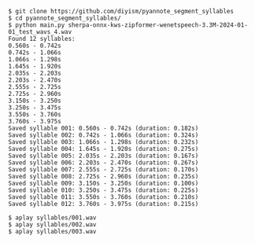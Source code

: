     $ git clone https://github.com/diyism/pyannote_segment_syllables
    $ cd pyannote_segment_syllables/
    $ python main.py sherpa-onnx-kws-zipformer-wenetspeech-3.3M-2024-01-01_test_wavs_4.wav
    Found 12 syllables:
    0.560s - 0.742s
    0.742s - 1.066s
    1.066s - 1.298s
    1.645s - 1.920s
    2.035s - 2.203s
    2.203s - 2.470s
    2.555s - 2.725s
    2.725s - 2.960s
    3.150s - 3.250s
    3.250s - 3.475s
    3.550s - 3.760s
    3.760s - 3.975s
    Saved syllable 001: 0.560s - 0.742s (duration: 0.182s)
    Saved syllable 002: 0.742s - 1.066s (duration: 0.324s)
    Saved syllable 003: 1.066s - 1.298s (duration: 0.232s)
    Saved syllable 004: 1.645s - 1.920s (duration: 0.275s)
    Saved syllable 005: 2.035s - 2.203s (duration: 0.167s)
    Saved syllable 006: 2.203s - 2.470s (duration: 0.267s)
    Saved syllable 007: 2.555s - 2.725s (duration: 0.170s)
    Saved syllable 008: 2.725s - 2.960s (duration: 0.235s)
    Saved syllable 009: 3.150s - 3.250s (duration: 0.100s)
    Saved syllable 010: 3.250s - 3.475s (duration: 0.225s)
    Saved syllable 011: 3.550s - 3.760s (duration: 0.210s)
    Saved syllable 012: 3.760s - 3.975s (duration: 0.215s)

    $ aplay syllables/001.wav
    $ aplay syllables/002.wav
    $ aplay syllables/003.wav
